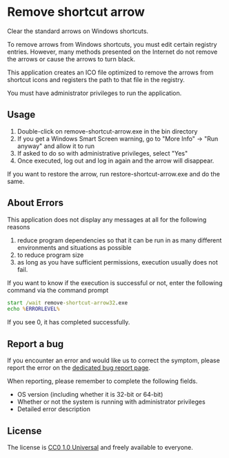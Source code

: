 # Remove shortcut arrow

Clear the standard arrows on Windows shortcuts.

To remove arrows from Windows shortcuts, you must edit certain registry entries.
However, many methods presented on the Internet do not remove the arrows or cause the arrows to turn black.

This application creates an ICO file optimized to remove the arrows from shortcut icons and registers the path to that file in the registry.

You must have administrator privileges to run the application.

## Usage

1. Double-click on remove-shortcut-arrow.exe in the bin directory
2. If you get a Windows Smart Screen warning, go to "More Info" -> "Run anyway" and allow it to run
3. If asked to do so with administrative privileges, select "Yes"
4. Once executed, log out and log in again and the arrow will disappear.

If you want to restore the arrow, run restore-shortcut-arrow.exe and do the same.

## About Errors

This application does not display any messages at all for the following reasons

1. reduce program dependencies so that it can be run in as many different environments and situations as possible
2. to reduce program size
3. as long as you have sufficient permissions, execution usually does not fail.

If you want to know if the execution is successful or not, enter the following command via the command prompt

```cmd
start /wait remove-shortcut-arrow32.exe
echo %ERRORLEVEL%
```

If you see 0, it has completed successfully.

## Report a bug

If you encounter an error and would like us to correct the symptom, please report the error on the [dedicated bug report page](https://gitlab.com/dokutoku/remove-shortcut-arrow/-/issues).

When reporting, please remember to complete the following fields.

- OS version (including whether it is 32-bit or 64-bit)
- Whether or not the system is running with administrator privileges
- Detailed error description

## License

The license is [CC0 1.0 Universal](https://creativecommons.org/publicdomain/zero/1.0/) and freely available to everyone.
